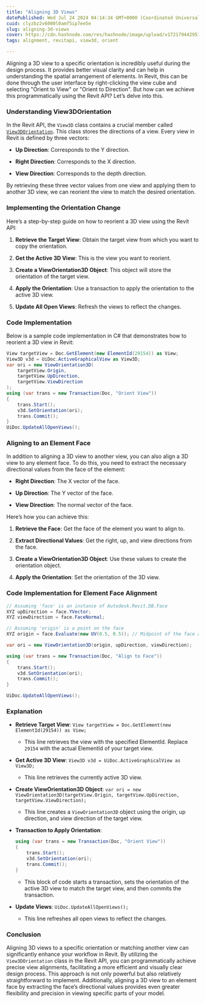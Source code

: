 ```yaml
---
title: "Aligning 3D Views"
datePublished: Wed Jul 24 2024 04:14:34 GMT+0000 (Coordinated Universal Time)
cuid: clyzbz2v6000l0amf5ip7ee5e
slug: aligning-3d-views
cover: https://cdn.hashnode.com/res/hashnode/image/upload/v1721794429518/81561303-4586-42f7-8354-d281e6a24b7f.png
tags: alignment, revitapi, view3d, orient

---
```


Aligning a 3D view to a specific orientation is incredibly useful during the design process. It provides better visual clarity and can help in understanding the spatial arrangement of elements. In Revit, this can be done through the user interface by right-clicking the view cube and selecting "Orient to View" or "Orient to Direction". But how can we achieve this programmatically using the Revit API? Let’s delve into this.

### Understanding View3DOrientation

In the Revit API, the `View3D` class contains a crucial member called [`View3DOrientation`](https://www.revitapidocs.com/2015/5720ab53-4e9c-cdc1-3db3-d34d3eea4b1c.htm). This class stores the directions of a view. Every view in Revit is defined by three vectors:

* **Up Direction**: Corresponds to the Y direction.
    
* **Right Direction**: Corresponds to the X direction.
    
* **View Direction**: Corresponds to the depth direction.
    

By retrieving these three vector values from one view and applying them to another 3D view, we can reorient the view to match the desired orientation.

### Implementing the Orientation Change

Here’s a step-by-step guide on how to reorient a 3D view using the Revit API:

1. **Retrieve the Target View**: Obtain the target view from which you want to copy the orientation.
    
2. **Get the Active 3D View**: This is the view you want to reorient.
    
3. **Create a ViewOrientation3D Object**: This object will store the orientation of the target view.
    
4. **Apply the Orientation**: Use a transaction to apply the orientation to the active 3D view.
    
5. **Update All Open Views**: Refresh the views to reflect the changes.
    

### Code Implementation

Below is a sample code implementation in C# that demonstrates how to reorient a 3D view in Revit:

```csharp
View targetView = Doc.GetElement(new ElementId(29154)) as View;
View3D v3d = UiDoc.ActiveGraphicalView as View3D;
var ori = new ViewOrientation3D(
    targetView.Origin,
    targetView.UpDirection,
    targetView.ViewDirection
);
using (var trans = new Transaction(Doc, "Orient View"))
{
    trans.Start();
    v3d.SetOrientation(ori);
    trans.Commit();
}
UiDoc.UpdateAllOpenViews();
```

### Aligning to an Element Face

In addition to aligning a 3D view to another view, you can also align a 3D view to any element face. To do this, you need to extract the necessary directional values from the face of the element:

* **Right Direction**: The X vector of the face.
    
* **Up Direction**: The Y vector of the face.
    
* **View Direction**: The normal vector of the face.
    

Here’s how you can achieve this:

1. **Retrieve the Face**: Get the face of the element you want to align to.
    
2. **Extract Directional Values**: Get the right, up, and view directions from the face.
    
3. **Create a ViewOrientation3D Object**: Use these values to create the orientation object.
    
4. **Apply the Orientation**: Set the orientation of the 3D view.
    

### Code Implementation for Element Face Alignment

```csharp
// Assuming 'face' is an instance of Autodesk.Revit.DB.Face
XYZ upDirection = face.YVector;
XYZ viewDirection = face.FaceNormal;

// Assuming 'origin' is a point on the face
XYZ origin = face.Evaluate(new UV(0.5, 0.5)); // Midpoint of the face as origin

var ori = new ViewOrientation3D(origin, upDirection, viewDirection);

using (var trans = new Transaction(Doc, "Align to Face"))
{
    trans.Start();
    v3d.SetOrientation(ori);
    trans.Commit();
}

UiDoc.UpdateAllOpenViews();
```

### Explanation

* **Retrieve Target View**: `View targetView = Doc.GetElement(new ElementId(29154)) as View;`
    
    * This line retrieves the view with the specified ElementId. Replace `29154` with the actual ElementId of your target view.
        
* **Get Active 3D View**: `View3D v3d = UiDoc.ActiveGraphicalView as View3D;`
    
    * This line retrieves the currently active 3D view.
        
* **Create ViewOrientation3D Object**: `var ori = new ViewOrientation3D(targetView.Origin, targetView.UpDirection, targetView.ViewDirection);`
    
    * This line creates a `ViewOrientation3D` object using the origin, up direction, and view direction of the target view.
        
* **Transaction to Apply Orientation**:
    
    ```csharp
    using (var trans = new Transaction(Doc, "Orient View"))
    {
        trans.Start();
        v3d.SetOrientation(ori);
        trans.Commit();
    }
    ```
    
    * This block of code starts a transaction, sets the orientation of the active 3D view to match the target view, and then commits the transaction.
        
* **Update Views**: `UiDoc.UpdateAllOpenViews();`
    
    * This line refreshes all open views to reflect the changes.
        

### Conclusion

Aligning 3D views to a specific orientation or matching another view can significantly enhance your workflow in Revit. By utilizing the `View3DOrientation` class in the Revit API, you can programmatically achieve precise view alignments, facilitating a more efficient and visually clear design process. This approach is not only powerful but also relatively straightforward to implement. Additionally, aligning a 3D view to an element face by extracting the face’s directional values provides even greater flexibility and precision in viewing specific parts of your model.